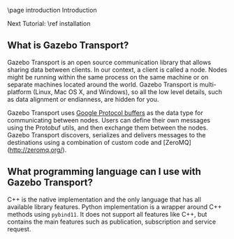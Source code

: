 \page introduction Introduction

Next Tutorial: \ref installation

## What is Gazebo Transport?

Gazebo Transport is an open source communication library that allows sharing
data between clients. In our context, a client is called a node. Nodes might
be running within the same process on the same machine or on separate machines located
around the world. Gazebo Transport is multi-platform (Linux, Mac OS X, and
Windows), so all the low level details, such as data alignment or endianness, are
hidden for you.

Gazebo Transport uses
[Google Protocol buffers](https://developers.google.com/protocol-buffers/?hl=en)
as the data type for communicating between nodes. Users can define their own
messages using the Protobuf utils, and then exchange them between the nodes. Gazebo Transport discovers, serializes and delivers messages to the destinations
using a combination of custom code and [ZeroMQ] (http://zeromq.org/).

## What programming language can I use with Gazebo Transport?

C++ is the native implementation and the only language that has all available library features.
Python implementation is a wrapper around C++ methods using `pybind11`. It does not support all features like C++, but contains the main features such as publication, subscription and service request.
